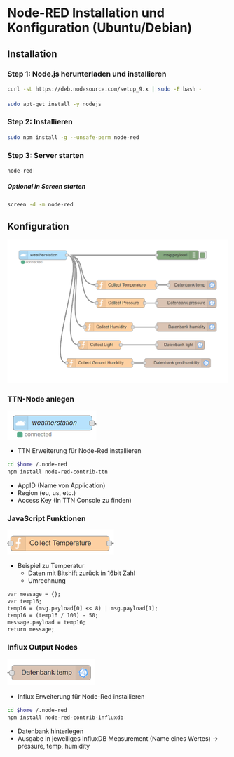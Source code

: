 # Node-RED Installation und Konfiguration (Ubuntu/Debian)
## Installation
### Step 1: Node.js herunterladen und installieren
```bash
curl -sL https://deb.nodesource.com/setup_9.x | sudo -E bash -

sudo apt-get install -y nodejs
```

### Step 2: Installieren
```bash
sudo npm install -g --unsafe-perm node-red
```

### Step 3: Server starten
```bash
node-red
```

##### Optional in Screen starten
```bash
screen -d -m node-red
```
## Konfiguration
![Node-RED Flow Chart](../img/nodered.PNG)
### TTN-Node anlegen
![TTN-Node](../img/ttn-node.png)

- TTN Erweiterung für Node-Red installieren
```bash
cd $home /.node-red
npm install node-red-contrib-ttn
```
- AppID (Name von Application)
- Region (eu, us, etc.)
- Access Key (In TTN Console zu finden)
### JavaScript Funktionen
![JavaScript Function](../img/collect.png)
- Beispiel zu Temperatur
  * Daten mit Bitshift zurück in 16bit Zahl
  * Umrechnung
```
var message = {};
var temp16;
temp16 = (msg.payload[0] << 8) | msg.payload[1];
temp16 = (temp16 / 100) - 50;
message.payload = temp16;
return message;
```
### Influx Output Nodes
![Influx-Out-Node](../img/influx-out.png)

- Influx Erweiterung für Node-Red installieren
```bash
cd $home /.node-red
npm install node-red-contrib-influxdb
```
- Datenbank hinterlegen
- Ausgabe in jeweiliges InfluxDB Measurement (Name eines Wertes) -> pressure, temp, humidity


